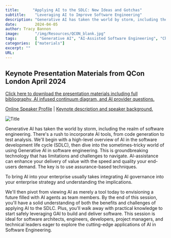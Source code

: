 ```yaml
---
title:      "Applying AI to the SDLC: New Ideas and Gotchas"
subtitle:    "Leveraging AI to Improve Software Engineering"
description: "Generative AI has taken the world by storm, including the realm of software engineering. There's a rush to incorporate AI tools, from code generation to test analysis. This is groundbreaking technology that has limitations and challenges to navigate.  AI-assistance can enhance your delivery of value with the speed and quality your end-users demand.  The key is to use assurance-based techniques.  We'll also need to figure out how topivot from viewing AI as merely a tool today to envisioning a future filled with AI agents as team members. "
date:        2024-04-05
author: Tracy Bannon
image:       "/img/Resources/QCON_blank.jpg"
tags:        [ "Generative AI", "AI-Assisted Software Engineering", "ChatGPT", "GAI", "AIML", "Software Engineering", "SDLC", "Humans First"]
categories:  ["materials"]
excerpt: ""
URL: 
---
```

## Keynote Presentation Materials from QCon London April 2024 

<a href="/downloads/2024/R_23-04336-3_AI4SWEng_ QCONL_Final.pdf" > Click here to download the presentation  materials including full bibliography, AI infused continuum diagram, and AI provider questions.</a> 

<a href="https://qconlondon.com/speakers/tracybannon" > Online Speaker Profile</a> | <a href="https://qconlondon.com/keynote/apr2024/applying-ai-sdlc-new-ideas-and-gotchas-leveraging-ai-improve-software-engineering"> Keynote description and speaker background.</a> 

![Title](/img/Resources/QCON_SPEAKER-1200x628-Trac.jpg)

Generative AI has taken the world by storm, including the realm of software engineering. There's a rush to incorporate AI tools, from code generation to test analysis. We'll begin with a high-level overview of AI in the software development life cycle (SDLC), then dive into the sometimes-tricky world of using Generative AI in software engineering. This is groundbreaking technology that has limitations and challenges to navigate.  AI-assistance can enhance your delivery of value with the speed and quality your end-users demand.  The key is to use assurance-based techniques.

To bring AI into your enterprise usually takes integrating AI governance into your enterprise strategy and understanding the implications.  

We'll then pivot from viewing AI as merely a tool today to envisioning a future filled with AI agents as team members. By the end of this session, you'll have a solid understanding of both the benefits and challenges of applying AI to the SDLC. Plus, you'll walk away with practical knowledge to start safely leveraging GAI to build and deliver software. This session is ideal for software architects, engineers, developers, project managers, and technical leaders eager to explore the cutting-edge applications of AI in Software Engineering.











